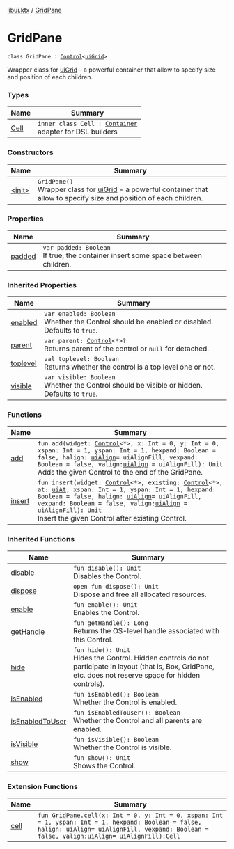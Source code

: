 [libui.ktx](../index.md) / [GridPane](./index.md)

# GridPane

`class GridPane : `[`Control`](../-control/index.md)`<`[`uiGrid`](../../libui/ui-grid.md)`>`

Wrapper class for [uiGrid](../../libui/ui-grid.md) - a powerful container that allow to specify
size and position of each children.

### Types

| Name | Summary |
|---|---|
| [Cell](-cell/index.md) | `inner class Cell : `[`Container`](../-container/index.md)<br>adapter for DSL builders |

### Constructors

| Name | Summary |
|---|---|
| [&lt;init&gt;](-init-.md) | `GridPane()`<br>Wrapper class for [uiGrid](../../libui/ui-grid.md) - a powerful container that allow to specify size and position of each children. |

### Properties

| Name | Summary |
|---|---|
| [padded](padded.md) | `var padded: Boolean`<br>If true, the container insert some space between children. |

### Inherited Properties

| Name | Summary |
|---|---|
| [enabled](../-control/enabled.md) | `var enabled: Boolean`<br>Whether the Control should be enabled or disabled. Defaults to `true`. |
| [parent](../-control/parent.md) | `var parent: `[`Control`](../-control/index.md)`<*>?`<br>Returns parent of the control or `null` for detached. |
| [toplevel](../-control/toplevel.md) | `val toplevel: Boolean`<br>Returns whether the control is a top level one or not. |
| [visible](../-control/visible.md) | `var visible: Boolean`<br>Whether the Control should be visible or hidden. Defaults to `true`. |

### Functions

| Name | Summary |
|---|---|
| [add](add.md) | `fun add(widget: `[`Control`](../-control/index.md)`<*>, x: Int = 0, y: Int = 0, xspan: Int = 1, yspan: Int = 1, hexpand: Boolean = false, halign: `[`uiAlign`](../../libui/ui-align.md)` = uiAlignFill, vexpand: Boolean = false, valign: `[`uiAlign`](../../libui/ui-align.md)` = uiAlignFill): Unit`<br>Adds the given Control to the end of the GridPane. |
| [insert](insert.md) | `fun insert(widget: `[`Control`](../-control/index.md)`<*>, existing: `[`Control`](../-control/index.md)`<*>, at: `[`uiAt`](../../libui/ui-at.md)`, xspan: Int = 1, yspan: Int = 1, hexpand: Boolean = false, halign: `[`uiAlign`](../../libui/ui-align.md)` = uiAlignFill, vexpand: Boolean = false, valign: `[`uiAlign`](../../libui/ui-align.md)` = uiAlignFill): Unit`<br>Insert the given Control after existing Control. |

### Inherited Functions

| Name | Summary |
|---|---|
| [disable](../-control/disable.md) | `fun disable(): Unit`<br>Disables the Control. |
| [dispose](../-control/dispose.md) | `open fun dispose(): Unit`<br>Dispose and free all allocated resources. |
| [enable](../-control/enable.md) | `fun enable(): Unit`<br>Enables the Control. |
| [getHandle](../-control/get-handle.md) | `fun getHandle(): Long`<br>Returns the OS-level handle associated with this Control. |
| [hide](../-control/hide.md) | `fun hide(): Unit`<br>Hides the Control. Hidden controls do not participate in layout (that is, Box, GridPane, etc. does not reserve space for hidden controls). |
| [isEnabled](../-control/is-enabled.md) | `fun isEnabled(): Boolean`<br>Whether the Control is enabled. |
| [isEnabledToUser](../-control/is-enabled-to-user.md) | `fun isEnabledToUser(): Boolean`<br>Whether the Control and all parents are enabled. |
| [isVisible](../-control/is-visible.md) | `fun isVisible(): Boolean`<br>Whether the Control is visible. |
| [show](../-control/show.md) | `fun show(): Unit`<br>Shows the Control. |

### Extension Functions

| Name | Summary |
|---|---|
| [cell](../cell.md) | `fun `[`GridPane`](./index.md)`.cell(x: Int = 0, y: Int = 0, xspan: Int = 1, yspan: Int = 1, hexpand: Boolean = false, halign: `[`uiAlign`](../../libui/ui-align.md)` = uiAlignFill, vexpand: Boolean = false, valign: `[`uiAlign`](../../libui/ui-align.md)` = uiAlignFill): `[`Cell`](-cell/index.md) |
